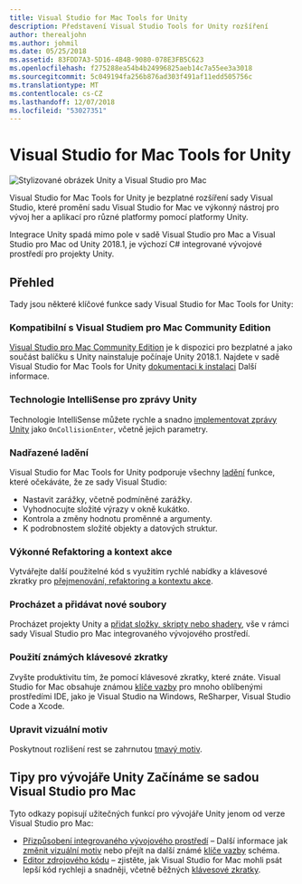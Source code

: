```yaml
---
title: Visual Studio for Mac Tools for Unity
description: Představení Visual Studio Tools for Unity rozšíření
author: therealjohn
ms.author: johmil
ms.date: 05/25/2018
ms.assetid: 83FDD7A3-5D16-4B4B-9080-078E3FB5C623
ms.openlocfilehash: f275288ea54b4b24996825aeb14c7a55ee3a3018
ms.sourcegitcommit: 5c049194fa256b876ad303f491af11edd505756c
ms.translationtype: MT
ms.contentlocale: cs-CZ
ms.lasthandoff: 12/07/2018
ms.locfileid: "53027351"
---
```

# <a name="visual-studio-for-mac-tools-for-unity"></a>Visual Studio for Mac Tools for Unity

![Stylizované obrázek Unity a Visual Studio pro Mac](media/vsmac-tools-unity-image1.png)

Visual Studio for Mac Tools for Unity je bezplatné rozšíření sady Visual Studio, které promění sadu Visual Studio for Mac ve výkonný nástroj pro vývoj her a aplikací pro různé platformy pomocí platformy Unity.

Integrace Unity spadá mimo pole v sadě Visual Studio pro Mac a Visual Studio pro Mac od Unity 2018.1, je výchozí C# integrované vývojové prostředí pro projekty Unity.

## <a name="overview"></a>Přehled

Tady jsou některé klíčové funkce sady Visual Studio for Mac Tools for Unity:

### <a name="compatible-with-visual-studio-for-mac-community-edition"></a>Kompatibilní s Visual Studiem pro Mac Community Edition

[Visual Studio pro Mac Community Edition](https://visualstudio.microsoft.com/) je k dispozici pro bezplatné a jako součást balíčku s Unity nainstaluje počínaje Unity 2018.1. Najdete v sadě Visual Studio for Mac Tools for Unity [dokumentaci k instalaci](setup-vsmac-tools-unity.md) Další informace.

### <a name="intellisense-for-unity-messages"></a>Technologie IntelliSense pro zprávy Unity

Technologie IntelliSense můžete rychle a snadno [implementovat zprávy Unity](using-vsmac-tools-unity.md#intellisense-for-unity-messages) jako `OnCollisionEnter`, včetně jejich parametry.

### <a name="superior-debugging"></a>Nadřazené ladění

Visual Studio for Mac Tools for Unity podporuje všechny [ladění](using-vsmac-tools-unity.md#unity-debugging) funkce, které očekáváte, že ze sady Visual Studio:

* Nastavit zarážky, včetně podmíněné zarážky.
* Vyhodnocujte složité výrazy v okně kukátko.
* Kontrola a změny hodnotu proměnné a argumenty.
* K podrobnostem složité objekty a datových struktur.

### <a name="powerful-refactoring-and-context-actions"></a>Výkonné Refaktoring a kontext akce

Vytvářejte další použitelné kód s využitím rychlé nabídky a klávesové zkratky pro [přejmenování, refaktoring a kontextu akce](refactoring.md).

### <a name="browse-and-add-new-files"></a>Procházet a přidávat nové soubory

Procházet projekty Unity a [přidat složky, skripty nebo shadery](using-vsmac-tools-unity.md#adding-new-unity-files-and-folders), vše v rámci sady Visual Studio pro Mac integrovaného vývojového prostředí.

### <a name="use-familiar-key-bindings"></a>Použití známých klávesové zkratky

Zvyšte produktivitu tím, že pomocí klávesové zkratky, které znáte. Visual Studio for Mac obsahuje známou [klíče vazby](customizing-the-ide.md) pro mnoho oblíbenými prostředími IDE, jako je Visual Studio na Windows, ReSharper, Visual Studio Code a Xcode.

### <a name="customize-the-visual-theme"></a>Upravit vizuální motiv

Poskytnout rozlišení rest se zahrnutou [tmavý motiv](customizing-the-ide.md).

## <a name="tips-for-unity-developers-getting-started-with-visual-studio-for-mac"></a>Tipy pro vývojáře Unity Začínáme se sadou Visual Studio pro Mac

Tyto odkazy popisují užitečných funkcí pro vývojáře Unity jenom od verze Visual Studio pro Mac:

* [Přizpůsobení integrovaného vývojového prostředí](customizing-the-ide.md) – Další informace jak [změnit vizuální motiv](customizing-the-ide.md#dark-theme) nebo přejít na další známé [klíče vazby](customizing-the-ide.md#key-bindings) schéma.
* [Editor zdrojového kódu](source-editor.md) – zjistěte, jak Visual Studio for Mac mohli psát lepší kód rychleji a snadněji, včetně běžných [klávesové zkratky](keyboard-shortcuts.md).
